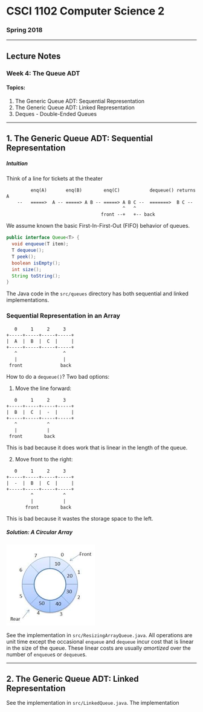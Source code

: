 # CSCI 1102 Computer Science 2

### Spring 2018

------

## Lecture Notes

### Week 4: The Queue ADT

#### Topics:

1. The Generic Queue ADT: Sequential Representation
2. The Generic Queue ADT: Linked Representation
3. Deques - Double-Ended Queues
---

## 1. The Generic Queue ADT: Sequential Representation

##### Intuition

Think of a line for tickets at the theater

```
         enq(A)       enq(B)        enq(C)           dequeue() returns A
    --   =====>  A -- =====> A B -- =====> A B C --  =======>  B C --
                                           ^   ^
                                   front --+   +-- back
```

We assume known the basic First-In-First-Out (FIFO) behavior of queues. 

```java
public interface Queue<T> {
  void enqueue(T item);
  T dequeue();
  T peek();
  boolean isEmpty();
  int size();
  String toString();
}
```

The Java code in the `src/queues` directory has both sequential and linked implementations.

### Sequential Representation in an Array

```
   0     1     2     3
+-----+-----+-----+-----+
|  A  |  B  |  C  |     |
+-----+-----+-----+-----+
   ^                 ^
   |                 |
 front              back
```

How to do a `dequeue()`? Two bad options:

1. Move the line forward:

```
   0     1     2     3
+-----+-----+-----+-----+
|  B  |  C  |  -  |     |
+-----+-----+-----+-----+
   ^           ^
   |           |
 front        back
```

This is bad because it does work that is linear in the length of the queue.

2. Move front to the right:

```
   0     1     2     3
+-----+-----+-----+-----+
|  -  |  B  |  C  |     |
+-----+-----+-----+-----+
         ^           ^
         |           |
       front        back
```

This is bad because it wastes the storage space to the left.

##### Solution: A Circular Array

![Circular Array](./img/circular.jpeg)

See the implementation in `src/ResizingArrayQueue.java`. All operations are unit time except the occasional `enqueue` and `dequeue` incur cost that is linear in the size of the queue. These linear costs are usually *amortized* over the number of `enqueue`s or `dequeue`s.

---

## 2. The Generic Queue ADT: Linked Representation

See the implementation in `src/LinkedQueue.java`. The implementation 